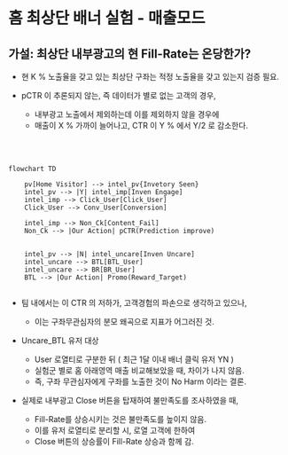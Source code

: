 # 홈 최상단 배너 실험 - 매출모드

## 가설: 최상단 내부광고의 현 Fill-Rate는 온당한가?

* 현 K % 노출율을 갖고 있는 최상단 구좌는 적정 노출율을 갖고 있는지 검증 필요.
  
* pCTR 이 추론되지 않는, 즉 데이터가 별로 없는 고객의 경우, 
  * 내부광고 노출에서 제외하는데 이를 제외하지 않을 경우에 
  * 매출이 X % 가까이 늘어나고, CTR 이 Y % 에서 Y/2 로 감소한다.

<br><br>

```mermaid
flowchart TD

    pv[Home Visitor] --> intel_pv{Invetory Seen}
    intel_pv --> |Y| intel_imp[Inven Engage]
    intel_imp --> Click_User[Click_User]
    Click_User --> Conv_User[Conversion]

    intel_imp --> Non_Ck[Content_Fail]
    Non_Ck --> |Our Action| pCTR(Prediction improve)
    

    intel_pv --> |N| intel_uncare[Inven Uncare]
    intel_uncare --> BTL[BTL_User]
    intel_uncare --> BR[BR_User]
    BTL --> |Our Action| Promo(Reward_Target)


```

* 팀 내에서는 이 CTR 의 저하가, 고객경험의 파손으로 생각하고 있으나, 
  * 이는 구좌무관심자의 분모 왜곡으로 지표가 어그러진 것.
  
* Uncare_BTL 유저 대상
  * User 로열티로 구분한 뒤 ( 최근 1달 이내 배너 클릭 유저 YN )
  * 실험군 별로 홈 아래영역 매출 비교해보았을 때, 차이가 나지 않음.
  * 즉, 구좌 무관심자에게 구좌를 노출한 것이 No Harm 이라는 결론.


* 실제로 내부광고 Close 버튼을 탑재하여 불만족도를 조사하였을 때,
  * Fill-Rate를 상승시키는 것은 불만족도를 높이지 않음.
  * 이를 유저 로열티로 분리할 시, 로열 고객에 한하여 
  * Close 버튼의 상승률이 Fill-Rate 상승과 함께 감.